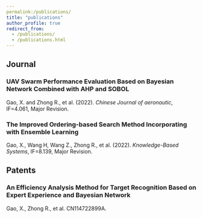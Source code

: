 ```yaml
---
permalink:/publications/
title: "publications"
author_profile: true
redirect_from: 
  - /publications/
  - /publications.html
---
```



## Journal
### UAV Swarm Performance Evaluation Based on Bayesian Network Combined with AHP and SOBOL
Gao, X. and Zhong R., et al. (2022). *Chinese Journal of aeronautic*, IF=4.061, Major Revision.

### The Improved Ordering-based Search Method Incorporating with Ensemble Learning
Gao, X., Wang H, Wang Z., Zhong R., et al. (2022). *Knowledge-Based Systems*, IF=8.139, Major Revision.

## Patents
### An Efficiency Analysis Method for Target Recognition Based on Expert Experience and Bayesian Network
Gao, X., Zhong R., et al. CN114722899A.



